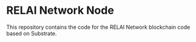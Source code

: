 # RELAI Network Node

This repository contains the code for the RELAI Network blockchain code based on Substrate.
